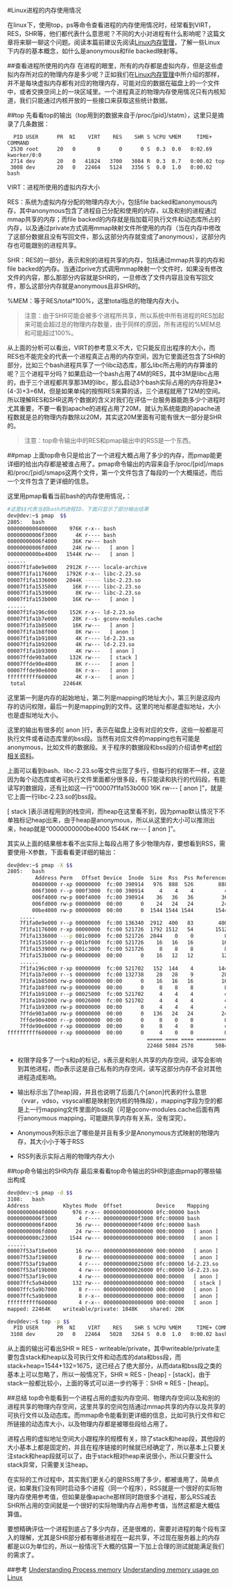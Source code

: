 #Linux进程的内存使用情况

在linux下，使用top，ps等命令查看进程的内存使用情况时，经常看到VIRT，RES，SHR等，他们都代表什么意思呢？不同的大小对进程有什么影响呢？这篇文章将来聊一聊这个问题。阅读本篇前建议先阅读[Linux内存管理](https://segmentfault.com/a/1190000008125006)，了解一些Linux下内存的基本概念，如什么是anonymous和file backed映射等。

##查看进程所使用的内存
在进程的眼里，所有的内存都是虚拟内存，但是这些虚拟内存所对应的物理内存是多少呢？正如我们在[Linux内存管理](https://segmentfault.com/a/1190000008125006)中所介绍的那样，并不是每块虚拟内存都有对应的物理内存，可能对应的数据在磁盘上的一个文件中，或者交换空间上的一块区域里。一个进程真正的物理内存使用情况只有内核知道，我们只能通过内核开放的一些接口来获取这些统计数据。

##top
先看看top的输出（top用到的数据来自于/proc/[pid]/statm），这里只是摘录了几条数据：
```
  PID USER      PR  NI    VIRT    RES    SHR S %CPU %MEM     TIME+ COMMAND
 2530 root      20   0       0      0      0 S  0.3  0.0   0:02.69 kworker/0:0
 2714 dev       20   0   41824   3700   3084 R  0.3  0.7   0:00.02 top
 3008 dev       20   0   22464   5124   3356 S  0.0  1.0   0:00.02 bash
```

VIRT：进程所使用的虚拟内存大小

RES：系统为虚拟内存分配的物理内存大小，包括file backed和anonymous内存，其中anonymous包含了进程自己分配和使用的内存，以及和别的进程通过mmap共享的内存；而file backed的内存就是指加载可执行文件和动态库所占的内存，以及通过private方式调用mmap映射文件所使用的内存（当在内存中修改了这部分数据且没有写回文件，那么这部分内存就变成了anonymous），这部分内存也可能跟别的进程共享。

SHR：RES的一部分，表示和别的进程共享的内存，包括通过mmap共享的内存和file backed的内存。当通过prive方式调用mmap映射一个文件时，如果没有修改文件的内容，那么那部分内容就是SHR的，一旦修改了文件内容且没有写回文件，那么这部分内存就是anonymous且非SHR的。

%MEM：等于RES/total*100%，这里total指总的物理内存大小。

>注意：由于SHR可能会被多个进程所共享，所以系统中所有进程的RES加起来可能会超过总的物理内存数量，由于同样的原因，所有进程的%MEM总和可能超过100%。

从上面的分析可以看出，VIRT的参考意义不大，它只能反应出程序的大小，而RES也不能完全的代表一个进程真正占用的内存空间，因为它里面还包含了SHR的部分，比如三个bash进程共享了一个libc动态库，那么libc所占用的内存算谁的呢？三个进程平分吗？如果启动一个bash占用了4M的RES，其中3M是libc占用的，由于三个进程都共享那3M的libc，那么启动3个bash实际占用的内存将是3*(4-3)+3=6M，但是如果单纯的按照RES来算的话，三个进程就用了12M的空间。所以理解RES和SHR这两个数据的含义对我们在评估一台服务器能跑多少个进程时尤其重要，不要一看到apache的进程占用了20M，就认为系统能跑的apache进程数就是总的物理内存数除以20M，其实这20M里面有可能有很大一部分是SHR的。

>注意：top命令输出中的RES和pmap输出中的RSS是一个东西。

##pmap
上面top命令只是给出了一个进程大概占用了多少的内存，而pmap能更详细的给出内存都是被谁占用了。pmap命令输出的内容来自于/proc/[pid]/maps和/proc/[pid]/smaps这两个文件，第一个文件包含了每段的一个大概描述，而后一个文件包含了更详细的信息。

这里用pmap看看当前bash的内存使用情况，：
```bash
#这里$$代表当前bash的进程ID，下面只显示了部分输出结果
dev@dev:~$ pmap  $$
2805:   bash
0000000000400000    976K r-x-- bash
00000000006f3000      4K r---- bash
00000000006f4000     36K rw--- bash
00000000006fd000     24K rw---   [ anon ]
0000000000be4000   1544K rw---   [ anon ]
......
00007f1fa0e9e000   2912K r---- locale-archive
00007f1fa1176000   1792K r-x-- libc-2.23.so
00007f1fa1336000   2044K ----- libc-2.23.so
00007f1fa1535000     16K r---- libc-2.23.so
00007f1fa1539000      8K rw--- libc-2.23.so
00007f1fa153b000     16K rw---   [ anon ]
......
00007f1fa196c000    152K r-x-- ld-2.23.so
00007f1fa1b7e000     28K r--s- gconv-modules.cache
00007f1fa1b85000     16K rw---   [ anon ]
00007f1fa1b8f000      8K rw---   [ anon ]
00007f1fa1b91000      4K r---- ld-2.23.so
00007f1fa1b92000      4K rw--- ld-2.23.so
00007f1fa1b93000      4K rw---   [ anon ]
00007ffde903a000    132K rw---   [ stack ]
00007ffde90e4000      8K r----   [ anon ]
00007ffde90e6000      8K r-x--   [ anon ]
ffffffffff600000      4K r-x--   [ anon ]
 total            22464K
```

这里第一列是内存的起始地址，第二列是mapping的地址大小，第三列是这段内存的访问权限，最后一列是mapping到的文件。这里的地址都是虚拟地址，大小也是虚拟地址大小。

这里的输出有很多的[ anon ]行，表示在磁盘上没有对应的文件，这些一般都是可执行文件或者动态库里的bss段。当然有对应文件的mapping也有可能是anonymous，比如文件的数据段。关于程序的数据段和bss段的介绍请参考[elf的相关资料](http://man7.org/linux/man-pages/man5/elf.5.html)。

上面可以看到bash、libc-2.23.so等文件出现了多行，但每行的权限不一样，这是因为每个动态库或者可执行文件里面都分很多段，有只能读和执行的代码段，有能读写的数据段，还有比如这一行“00007f1fa153b000     16K rw---   [ anon ]”，就是它上面一行libc-2.23.so的bss段。

[ stack ]表示进程用到的栈空间，而heap在这里看不到，因为pmap默认情况下不单独标记heap出来，由于heap是anonymous，所以从这里的大小可以推测出来，heap就是“0000000000be4000   1544K rw---   [ anon ]”。

其实从上面的结果根本看不出实际上每段占用了多少物理内存，要想看到RSS，需要使用-X参数，下面看看更详细的输出：
```bash
dev@dev:~$ pmap -X $$
2805:   bash
         Address Perm   Offset Device  Inode  Size  Rss  Pss Referenced Anonymous Shared_Hugetlb Private_Hugetlb Swap SwapPss Locked Mapping
        00400000 r-xp 00000000  fc:00 390914   976  888  526        888         0              0               0    0       0      0 bash
        006f3000 r--p 000f3000  fc:00 390914     4    4    4          4         4              0               0    0       0      0 bash
        006f4000 rw-p 000f4000  fc:00 390914    36   36   36         36        36              0               0    0       0      0 bash
        006fd000 rw-p 00000000  00:00      0    24   24   24         24        24              0               0    0       0      0
        00be4000 rw-p 00000000  00:00      0  1544 1544 1544       1544      1544              0               0    0       0      0 [heap]
    .....
    7f1fa0e9e000 r--p 00000000  fc:00 136340  2912  400   83        400         0              0               0    0       0      0 locale-archive
    7f1fa1176000 r-xp 00000000  fc:00 521726  1792 1512   54       1512         0              0               0    0       0      0 libc-2.23.so
    7f1fa1336000 ---p 001c0000  fc:00 521726  2044    0    0          0         0              0               0    0       0      0 libc-2.23.so
    7f1fa1535000 r--p 001bf000  fc:00 521726    16   16   16         16        16              0               0    0       0      0 libc-2.23.so
    7f1fa1539000 rw-p 001c3000  fc:00 521726     8    8    8          8         8              0               0    0       0      0 libc-2.23.so
    7f1fa153b000 rw-p 00000000  00:00      0    16   12   12         12        12              0               0    0       0      0
    ......
    7f1fa196c000 r-xp 00000000  fc:00 521702   152  144    4        144         0              0               0    0       0      0 ld-2.23.so
    7f1fa1b7e000 r--s 00000000  fc:00 132738    28   28    9         28         0              0               0    0       0      0 gconv-modules.cache
    7f1fa1b85000 rw-p 00000000  00:00      0    16   16   16         16        16              0               0    0       0      0
    7f1fa1b8f000 rw-p 00000000  00:00      0     8    8    8          8         8              0               0    0       0      0
    7f1fa1b91000 r--p 00025000  fc:00 521702     4    4    4          4         4              0               0    0       0      0 ld-2.23.so
    7f1fa1b92000 rw-p 00026000  fc:00 521702     4    4    4          4         4              0               0    0       0      0 ld-2.23.so
    7f1fa1b93000 rw-p 00000000  00:00      0     4    4    4          4         4              0               0    0       0      0
    7ffde903a000 rw-p 00000000  00:00      0   136   24   24         24        24              0               0    0       0      0 [stack]
    7ffde90e4000 r--p 00000000  00:00      0     8    0    0          0         0              0               0    0       0      0 [vvar]
    7ffde90e6000 r-xp 00000000  00:00      0     8    4    0          4         0              0               0    0       0      0 [vdso]
ffffffffff600000 r-xp 00000000  00:00      0     4    0    0          0         0              0               0    0       0      0 [vsyscall]
                                             ===== ==== ==== ========== ========= ============== =============== ==== ======= ======
                                             22468 5084 2578       5084      1764              0               0    0       0      0 KB
```

* 权限字段多了一个s和p的标记，s表示是和别人共享的内存空间，读写会影响到其他进程，而p表示这是自己私有的内存空间，读写这部分内存不会对其他进程造成影响。

* 输出标示出了[heap]段，并且也说明了后面几个[anon]代表的什么意思（vvar，vdso，vsyscall都是映射到内核的特殊段），mapping字段为空的都是上一行mapping文件里面的bss段（可是gconv-modules.cache后面有两行anonymous mapping，可能跟共享内存有关系，没有深究）。

* Anonymous列标示出了哪些是并且有多少是Anonymous方式映射的物理内存，其大小小于等于RSS

* RSS列表示实际占用的物理内存大小

##top命令输出的SHR内存
最后来看看top命令输出的SHR到底由pmap的哪些输出构成
```bash
dev@dev:~$ pmap -d $$
3108:   bash
Address           Kbytes Mode  Offset           Device    Mapping
0000000000400000     976 r-x-- 0000000000000000 0fc:00000 bash
00000000006f3000       4 r---- 00000000000f3000 0fc:00000 bash
00000000006f4000      36 rw--- 00000000000f4000 0fc:00000 bash
00000000006fd000      24 rw--- 0000000000000000 000:00000   [ anon ]
0000000000c23000    1544 rw--- 0000000000000000 000:00000   [ anon ]
......
00007f53af18e000      16 rw--- 0000000000000000 000:00000   [ anon ]
00007f53af198000       8 rw--- 0000000000000000 000:00000   [ anon ]
00007f53af19a000       4 r---- 0000000000025000 0fc:00000 ld-2.23.so
00007f53af19b000       4 rw--- 0000000000026000 0fc:00000 ld-2.23.so
00007f53af19c000       4 rw--- 0000000000000000 000:00000   [ anon ]
00007ffc5a94b000     132 rw--- 0000000000000000 000:00000   [ stack ]
00007ffc5a9b7000       8 r---- 0000000000000000 000:00000   [ anon ]
00007ffc5a9b9000       8 r-x-- 0000000000000000 000:00000   [ anon ]
ffffffffff600000       4 r-x-- 0000000000000000 000:00000   [ anon ]
mapped: 22464K    writeable/private: 1848K    shared: 28K

dev@dev:~$ top -p $$
  PID USER      PR  NI    VIRT    RES    SHR S %CPU %MEM     TIME+ COMMAND
 3108 dev       20   0   22464   5028   3264 S  0.0  1.0   0:00.02 bash
```
从上面的输出可看出SHR ≈ RES - writeable/private，其中writeable/private主要包含stack和heap以及可执行文件和动态库的data和bss段，而stack+heap=1544+132=1675，这已经占了绝大部分，从而data和bss段之类的基本上可以忽略了，所以一般情况下，SHR ≈ RES - [heap] - [stack]，由于stack一般都比较小，上面的等式可以进一步约等于：SHR ≈ RES - [heap]。

##总结
top命令能看到一个进程占用的虚拟内存空间、物理内存空间以及和别的进程共享的物理内存空间，这里共享的空间包括通过mmap共享的内存以及共享的可执行文件以及动态库。而mmap命令能看到更详细的信息，比如可执行文件和它所链接的动态库大小，以及物理内存都是被哪些段给占用了。

进程占用的虚拟地址空间大小跟程序的规模有关，除了stack和heap段，其他段的大小基本上都是固定的，并且在程序链接的时候就已经确定了，所以基本上只要关注stack和heap段就可以了，由于stack相对heap来说很小，所以只要没什么stack异常，只需要关注heap。

在实际的工作过程中，其实我们更关心的是RSS用了多少，都被谁用了，简单点说，如果我们没有同时启动多个进程（同一个程序），RSS就是一个很好的实际物理内存使用参考值，但如果是像apache那样同时跑很多个进程，那么RSS减去SHR所占用的空间就是一个很好的实际物理内存占用参考值，当然这都是大概估算值。

要想精确评估一个进程到底占了多少内存，还是很难的，需要对进程的每个段有深入的理解，尤其是SHR部分都有哪些进程在一起共享，不过现在服务器上的内存都是以G为单位的，所以一般情况下大概的估算一下加上合理的测试就能满足我们的需求了。

##参考
[Understanding Process memory](https://techtalk.intersec.com/2013/07/memory-part-2-understanding-process-memory/)
[Understanding memory usage on Linux](http://virtualthreads.blogspot.jp/2006/02/understanding-memory-usage-on-linux.html)